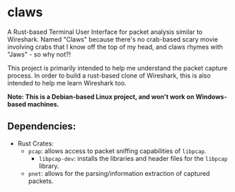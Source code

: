 # claws
<p>
A Rust-based Terminal User Interface for packet analysis similar to Wireshark. Named "Claws" because there's no 
crab-based scary movie involving crabs that I know off the top of my head, and claws rhymes with "Jaws" - so why not?!
</p>
<p>
This project is primarily intended to help me understand the packet capture process. In order to build a rust-based clone
of Wireshark, this is also intended to help me learn Wireshark too.
</p>
<p>
<b>Note: This is a Debian-based Linux project, and won't work on Windows-based machines.</b>
</p>

## Dependencies:
* Rust Crates:
  * `pcap`: allows access to packet sniffing capabilities of `libpcap`.
    * `libpcap-dev`: installs the libraries and header files for the `libpcap` library.
  * `pnet`: allows for the parsing/information extraction of captured packets.
